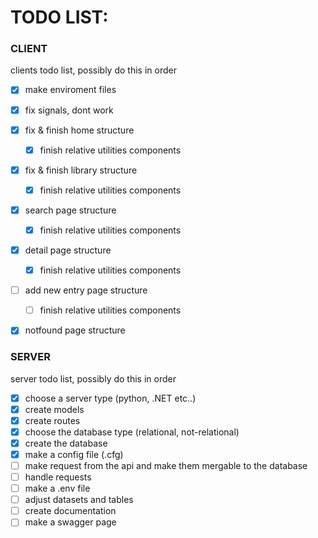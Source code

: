 # TODO LIST:

### CLIENT
clients todo list, possibly do this in order

- [X] make enviroment files
- [X] fix signals, dont work

- [X] fix & finish home structure
    - [X] finish relative utilities components

- [X] fix & finish library structure
    - [X] finish relative utilities components

- [X] search page structure
    - [X] finish relative utilities components

- [X] detail page structure
    - [X] finish relative utilities components

- [ ] add new entry page structure
    - [ ] finish relative utilities components

- [X] notfound page structure

### SERVER
server todo list, possibly do this in order
- [X] choose a server type (python, .NET etc..)
- [X] create models
- [X] create routes
- [X] choose the database type (relational, not-relational)
- [X] create the database
- [X] make a config file (.cfg)
- [ ] make request from the api and make them mergable to the database
- [ ] handle requests
- [ ] make a .env file
- [ ] adjust datasets and tables
- [ ] create documentation
- [ ] make a swagger page
